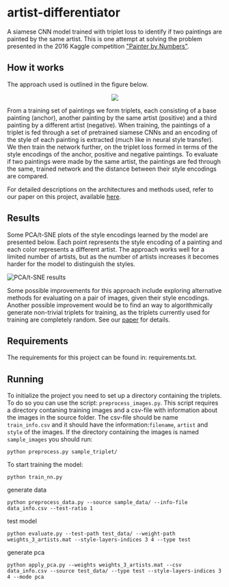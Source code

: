 # artist-differentiator
A siamese CNN model trained with triplet loss to identify if two paintings are painted by the same artist.
This is one attempt at solving the problem presented in the 2016 Kaggle competition ["Painter by Numbers"](https://www.kaggle.com/c/painter-by-numbers).

## How it works
The approach used is outlined in the figure below.

<p align="center"> 
<img src="https://github.com/josefmal/artist-differentiator/blob/master/figures/siamese_net.svg ">
</p>


From a training set of paintings we form triplets, each consisting of a base painting (anchor), another painting by the same artist (positive) and a third painting by a different artist (negative). When training, the paintings of a triplet is fed through a set of pretrained siamese CNNs and an encoding of the style of each painting is extracted (much like in neural
style transfer). We then train the network further, on the triplet loss formed in terms of the style encodings of the anchor, positive and negative paintings. To evaluate if two paintings were made by the same artist, the paintings are fed through the same, trained network and the distance between their style encodings are compared.

For detailed descriptions on the architectures and methods used, refer to our paper on this project, available [here](https://drive.google.com/drive/folders/1oRqil4zFwI-TcJiYQLB2p4_2Po44p0le?usp=sharing).

## Results
Some PCA/t-SNE plots of the style encodings learned by the model are presented below. Each point represents the style encoding of a painting and each color represents a different artist. The approach works well for a limited number of artists, but as the number of artists increases it becomes harder for the model to distinguish the styles.

![](https://github.com/josefmal/artist-differentiator/blob/master/figures/results.svg "PCA/t-SNE results")

Some possible improvements for this approach include exploring alternative methods for evaluating on a pair of images, given their style encodings. Another possible improvement would be to find an way to algorithmically generate non-trivial triplets for training, as the triplets currently used for training are completely random. See our [paper](https://drive.google.com/drive/folders/1oRqil4zFwI-TcJiYQLB2p4_2Po44p0le?usp=sharing) for details.


## Requirements
The requirements for this project can be found in: requirements.txt.
## Running
To initialize the project you need to set up a directory containing the triplets. To do so you can use the script: `preprocess_images.py`. 
This script requires a directory contaning training images and a csv-file with information about the images in the source folder. The csv-file should be name `train_info.csv` and it should have the information:`filename`, `artist` and `style` of the images. If the directory containing the images is named `sample_images` you should run:

`python preprocess.py sample_triplet/`

To start training the model:

`python train_nn.py`

generate data

`python preprocess_data.py --source sample_data/ --info-file data_info.csv --test-ratio 1`

test model

`python evaluate.py --test-path test_data/ --weight-path weights_3_artists.mat --style-layers-indices 3 4 --type test`

generate pca

`python apply_pca.py --weights weights_3_artists.mat --csv data_info.csv --source test_data/ --type test --style-layers-indices 3 4 --mode pca`

